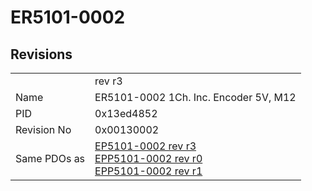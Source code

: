 # ER5101-0002

## Revisions
<table>
<tr>
<td></td>
<td>rev r3</td>
</tr>
<tr>
<td>Name</td>
<td>ER5101-0002 1Ch. Inc. Encoder 5V, M12</td>
</tr>
<tr>
<td>PID</td>
<td>0x13ed4852</td>
</tr>
<tr>
<td>Revision No</td>
<td>0x00130002</td>
</tr>
<tr>
<td>Same PDOs as</td>
<td><a href="EP5101-0002.md">EP5101-0002 rev r3</a><br/><a href="EPP5101-0002.md">EPP5101-0002 rev r0</a><br/><a href="EPP5101-0002.md">EPP5101-0002 rev r1</a></td>
</tr>
</table>
